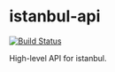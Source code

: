 istanbul-api
============

[![Build Status](https://travis-ci.org/istanbuljs/istanbul-api.svg?branch=master)](https://travis-ci.org/istanbuljs/istanbul-api)

High-level API for istanbul.
